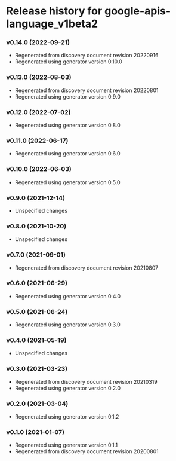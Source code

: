 # Release history for google-apis-language_v1beta2

### v0.14.0 (2022-09-21)

* Regenerated from discovery document revision 20220916
* Regenerated using generator version 0.10.0

### v0.13.0 (2022-08-03)

* Regenerated from discovery document revision 20220801
* Regenerated using generator version 0.9.0

### v0.12.0 (2022-07-02)

* Regenerated using generator version 0.8.0

### v0.11.0 (2022-06-17)

* Regenerated using generator version 0.6.0

### v0.10.0 (2022-06-03)

* Regenerated using generator version 0.5.0

### v0.9.0 (2021-12-14)

* Unspecified changes

### v0.8.0 (2021-10-20)

* Unspecified changes

### v0.7.0 (2021-09-01)

* Regenerated from discovery document revision 20210807

### v0.6.0 (2021-06-29)

* Regenerated using generator version 0.4.0

### v0.5.0 (2021-06-24)

* Regenerated using generator version 0.3.0

### v0.4.0 (2021-05-19)

* Unspecified changes

### v0.3.0 (2021-03-23)

* Regenerated from discovery document revision 20210319
* Regenerated using generator version 0.2.0

### v0.2.0 (2021-03-04)

* Regenerated using generator version 0.1.2

### v0.1.0 (2021-01-07)

* Regenerated using generator version 0.1.1
* Regenerated from discovery document revision 20200801

